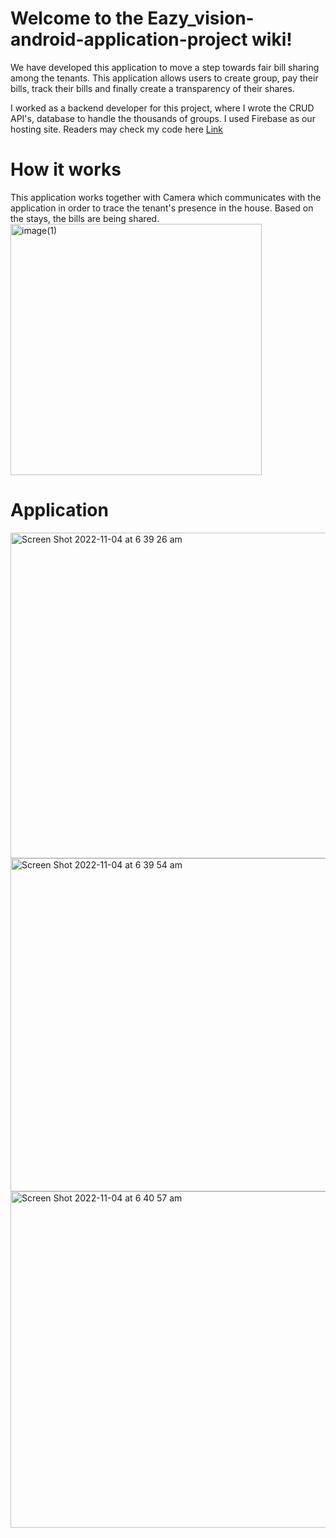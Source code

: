 # Welcome to the Eazy_vision-android-application-project wiki!

We have developed this application to move a step towards fair bill sharing among the tenants. This application allows users to create group, pay their bills, track their bills and finally create a transparency of their shares. 

I worked as a backend developer for this project, where I wrote the CRUD API's, database to handle the thousands of groups. I used Firebase as our hosting site. Readers may check my code here [Link](https://github.com/a1819644/Eazy_vision-android-application-project/blob/main/API.js)

# How it works
This application works together with Camera which communicates with the application in order to trace the tenant's presence in the house. Based on the stays, the bills are being shared. 
<img width="402" alt="image(1)" src="https://github.com/user-attachments/assets/6720763b-9a08-4798-a5f7-45aa54702932">


# Application

<img width="521" alt="Screen Shot 2022-11-04 at 6 39 26 am" src="https://github.com/user-attachments/assets/0e97d034-1edd-4afe-b6f0-eac4cbfef73a">
<img width="533" alt="Screen Shot 2022-11-04 at 6 39 54 am" src="https://github.com/user-attachments/assets/7d85ddc8-ef48-4978-bc07-1f314d0a6427">
<img width="538" alt="Screen Shot 2022-11-04 at 6 40 57 am" src="https://github.com/user-attachments/assets/e78c2591-b43a-43de-afb4-678946f122b1">
